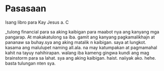 # Pasasaan
Isang libro para Kay Jesus a. C

_tulong financial para sa aking kaibigan para maabot nya ang kanyang mga pangarap. At makakatulong sa iba. gamit ang kanyang pagkamalikhajn at pananaw sa buhay.sya ang aking matalik n kaibigan. saya at lungkot. kasama ang malulupet naming all.ala. na may katumpakan at pagmamahal kahit na tayuy nahihirapan. walang iba kameng gingwa kundi ang mag brainstorm para sa lahat. sya ang aking kaibigan. haist. naiiyak ako. hehe. basta tulungan nten sya.  
